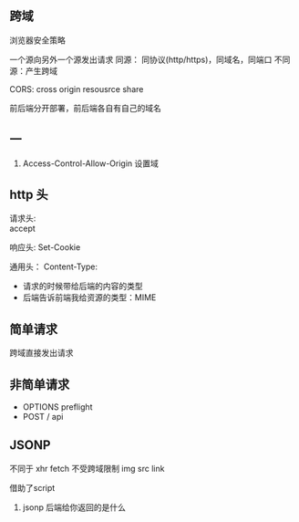 ## 跨域
浏览器安全策略

一个源向另外一个源发出请求
同源： 同协议(http/https)，同域名，同端口
不同源：产生跨域

CORS: cross origin resousrce share

前后端分开部署，前后端各自有自己的域名

## 一
1. Access-Control-Allow-Origin  设置域


## http 头
请求头:  
accept

响应头:
Set-Cookie

通用头：
Content-Type: 
- 请求的时候带给后端的内容的类型
- 后端告诉前端我给资源的类型：MIME

## 简单请求
跨域直接发出请求

## 非简单请求
- OPTIONS  preflight
- POST / api

## JSONP
不同于  xhr  fetch  不受跨域限制
img
src
link

借助了script
1. jsonp  后端给你返回的是什么